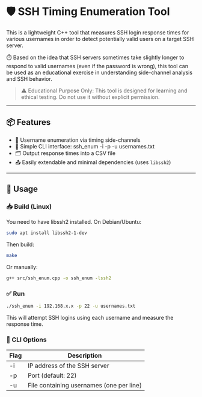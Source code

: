 # 🛡️ SSH Timing Enumeration Tool 

This is a lightweight C++ tool that measures SSH login response times for various usernames in order to detect potentially valid users on a target SSH server.

⏱️ Based on the idea that SSH servers sometimes take slightly longer to respond to valid usernames (even if the password is wrong), this tool can be used as an educational exercise in understanding side-channel analysis and SSH behavior.

> ⚠️ Educational Purpose Only: This tool is designed for learning and ethical testing. Do not use it without explicit permission.

---

## 📦 Features

- 🧠 Username enumeration via timing side-channels
- 🧾 Simple CLI interface: ssh_enum -i <ip> -p <port> -u usernames.txt
- 🗂️ Output response times into a CSV file
- 📤 Easily extendable and minimal dependencies (uses `libssh2`)

---

## 🚀 Usage

### 📥 Build (Linux)

You need to have libssh2 installed. On Debian/Ubuntu:

```bash
sudo apt install libssh2-1-dev
```
Then build:
```bash
make
```
Or manually:
```bash
g++ src/ssh_enum.cpp -o ssh_enum -lssh2
```
### ✅ Run
```bash
./ssh_enum -i 192.168.x.x -p 22 -u usernames.txt
```
This will attempt SSH logins using each
username and measure the response time.

### 🔧 CLI Options
| Flag     | Description |
| -------- | -------- |
| -i | IP address of the SSH server    |
| -p | Port (default: 22)     |
| -u    | File containing usernames (one per line)   |
